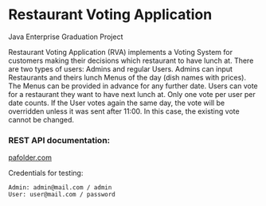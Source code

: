 Restaurant Voting Application
=============================

Java Enterprise Graduation Project

Restaurant Voting Application (RVA) implements a Voting System for customers making their decisions
which restaurant to have lunch at. There are two types of users: Admins and regular Users. Admins can
input Restaurants and theirs lunch Menus of the day (dish names with prices). The Menus can be provided
in advance for any further date. Users can vote for a restaurant they want to have next lunch at.
Only one vote per user per date counts. If the User votes again the same day, the vote will be overridden
unless it was sent after 11:00. In this case, the existing vote cannot be changed.

### REST API documentation:

[pafolder.com](http://pafolder.com)

Credentials for testing:

```
Admin: admin@mail.com / admin
User: user@mail.com / password
```
